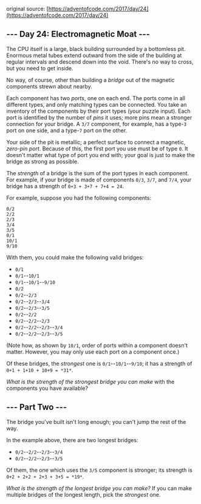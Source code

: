 original source: [https://adventofcode.com/2017/day/24](https://adventofcode.com/2017/day/24)
## --- Day 24: Electromagnetic Moat ---
The CPU itself is a large, black building surrounded by a bottomless pit. Enormous metal tubes extend outward from the side of the building at regular intervals and descend down into the void. There's no way to cross, but you need to get inside.

No way, of course, other than building a *bridge* out of the magnetic components strewn about nearby.

Each component has two *ports*, one on each end.  The ports come in all different types, and only matching types can be connected.  You take an inventory of the components by their port types (your puzzle input). Each port is identified by the number of *pins* it uses; more pins mean a stronger connection for your bridge. A `3/7` component, for example, has a type-`3` port on one side, and a type-`7` port on the other.

Your side of the pit is metallic; a perfect surface to connect a magnetic, *zero-pin port*. Because of this, the first port you use must be of type `0`. It doesn't matter what type of port you end with; your goal is just to make the bridge as strong as possible.

The *strength* of a bridge is the sum of the port types in each component. For example, if your bridge is made of components `0/3`, `3/7`, and `7/4`, your bridge has a strength of `0+3 + 3+7 + 7+4 = 24`.

For example, suppose you had the following components:

```
0/2
2/2
2/3
3/4
3/5
0/1
10/1
9/10
```

With them, you could make the following valid bridges:


 - `0/1`
 - `0/1`--`10/1`
 - `0/1`--`10/1`--`9/10`
 - `0/2`
 - `0/2`--`2/3`
 - `0/2`--`2/3`--`3/4`
 - `0/2`--`2/3`--`3/5`
 - `0/2`--`2/2`
 - `0/2`--`2/2`--`2/3`
 - `0/2`--`2/2`--`2/3`--`3/4`
 - `0/2`--`2/2`--`2/3`--`3/5`

(Note how, as shown by `10/1`, order of ports within a component doesn't matter. However, you may only use each port on a component once.)

Of these bridges, the *strongest* one is `0/1`--`10/1`--`9/10`; it has a strength of `0+1 + 1+10 + 10+9 = *31*`.

*What is the strength of the strongest bridge you can make* with the components you have available?


## --- Part Two ---
The bridge you've built isn't long enough; you can't jump the rest of the way.

In the example above, there are two longest bridges:


 - `0/2`--`2/2`--`2/3`--`3/4`
 - `0/2`--`2/2`--`2/3`--`3/5`

Of them, the one which uses the `3/5` component is stronger; its strength is `0+2 + 2+2 + 2+3 + 3+5 = *19*`.

*What is the strength of the longest bridge you can make?* If you can make multiple bridges of the longest length, pick the *strongest* one.


